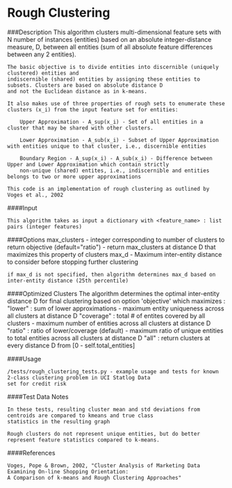 # Rough Clustering

###Description
    This algorithm clusters multi-dimensional feature sets with N number of instances (entities) based on an
    absolute integer-distance measure, D, between all entities (sum of all absolute feature differences between any 2 entities).

    The basic objective is to divide entities into discernible (uniquely clustered) entities and
    indiscernible (shared) entities by assigning these entities to subsets. Clusters are based on absolute distance D
    and not the Euclidean distance as in k-means.

    It also makes use of three properties of rough sets to enumerate these clusters (x_i) from the input feature set for entities:

        Upper Approximation - A_sup(x_i) - Set of all entities in a cluster that may be shared with other clusters.

        Lower Approximation - A_sub(x_i) - Subset of Upper Approximation with entities unique to that cluster, i.e., discernible entities

        Boundary Region - A_sup(x_i) - A_sub(x_i) - Difference between Upper and Lower Approximation which contain strictly
        non-unique (shared) entites, i.e., indiscernible and entities belongs to two or more upper approximations

    This code is an implementation of rough clustering as outlined by Voges et al., 2002

####Input

    This algorithm takes as input a dictionary with <feature_name> : list pairs (integer features)

####Options
    max_clusters - integer corresponding to number of clusters to return
    objective (default="ratio") - return max_clusters at distance D that maximizes this property of clusters
    max_d - Maximum inter-entity distance to consider before stopping further clustering

    if max_d is not specified, then algorithm determines max_d based on inter-entity distance (25th percentile)

####Optimized Clusters
    The algorithm determines the optimal inter-entity distance D for final clustering based on option 'objective' which maximizes :
    "lower" : sum of lower approximations - maximum entity uniqueness across all clusters at distance D
    "coverage" : total # of entites covered by all clusters - maximum number of entities across all clusters at distance D
    "ratio" : ratio of lower/coverage (default) - maximum ratio of unique entities to total entities across all clusters at distance D
    "all" : return clusters at every distance D from [0 - self.total_entities]

####Usage

    /tests/rough_clustering_tests.py - example usage and tests for known 2-class clustering problem in UCI Statlog Data
    set for credit risk

####Test Data Notes

    In these tests, resulting cluster mean and std deviations from centroids are compared to kmeans and true class
    statistics in the resulting graph

    Rough clusters do not represent unique entities, but do better represent feature statistics compared to k-means.

####References

    Voges, Pope & Brown, 2002, "Cluster Analysis of Marketing Data Examining On-line Shopping Orientation:
    A Comparison of k-means and Rough Clustering Approaches"
